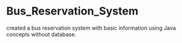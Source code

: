 # Bus_Reservation_System
created a bus reservation system with basic information using Java concepts without database.
